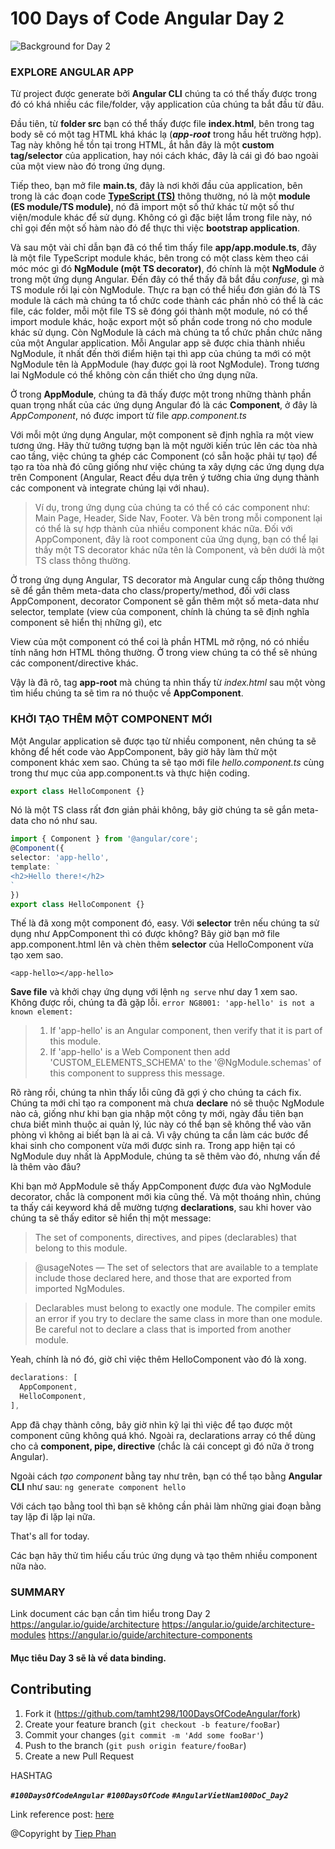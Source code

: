 # 100 Days of Code Angular Day 2
![Background for Day 2][bg-url]
### EXPLORE ANGULAR APP
Từ project được generate bởi **Angular CLI** chúng ta có thể thấy được trong đó có khá nhiều các file/folder, vậy application của chúng ta bắt đầu từ đâu.

Đầu tiên, từ **folder src** bạn có thể thấy được file **index.html**, bên trong tag body sẽ có một tag HTML khá khác lạ (**_app-root_** trong hầu hết trường hợp). Tag này không hề tồn tại trong HTML, ắt hẳn đây là một **custom tag/selector** của application, hay nói cách khác, đây là cái gì đó bao ngoài của một view nào đó trong ứng dụng.

Tiếp theo, bạn mở file **main.ts**, đây là nơi khởi đầu của application, bên trong là các đoạn code **[TypeScript (TS)][ts-url]** thông thường, nó là một **module (ES module/TS module)**, nó đã import một số thứ khác từ một số thư viện/module khác để sử dụng. Không có gì đặc biệt lắm trong file này, nó chỉ gọi đến một số hàm nào đó để thực thi việc **bootstrap application**.

Và sau một vài chỉ dẫn bạn đã có thể tìm thấy file **app/app.module.ts**, đây là một file TypeScript module khác, bên trong có một class kèm theo cái móc móc gì đó **NgModule (một TS decorator)**, đó chính là một **NgModule** ở trong một ứng dụng Angular. Đến đây có thể thấy đã bắt đầu _confuse_, gì mà TS module rồi lại còn NgModule. Thực ra bạn có thể hiểu đơn giản đó là TS module là cách mà chúng ta tổ chức code thành các phần nhỏ có thể là các file, các folder, mỗi một file TS sẽ đóng gói thành một module, nó có thể import module khác, hoặc export một số phần code trong nó cho module khác sử dụng. Còn NgModule là cách mà chúng ta tổ chức phần chức năng của một Angular application. Mỗi Angular app sẽ được chia thành nhiều NgModule, ít nhất đến thời điểm hiện tại thì app của chúng ta mới có một NgModule tên là AppModule (hay được gọi là root NgModule). Trong tương lai NgModule có thể không còn cần thiết cho ứng dụng nữa.

Ở trong **AppModule**, chúng ta đã thấy được một trong những thành phần quan trọng nhất của các ứng dụng Angular đó là các **Component**, ở đây là _AppComponent_, nó được import từ file _app.component.ts_

Với mỗi một ứng dụng Angular, một component sẽ định nghĩa ra một view tương ứng. Hãy thử tưởng tượng bạn là một người kiến trúc lên các tòa nhà cao tầng, việc chúng ta ghép các Component (có sẵn hoặc phải tự tạo) để tạo ra tòa nhà đó cũng giống như việc chúng ta xây dựng các ứng dụng dựa trên Component (Angular, React đều dựa trên ý tưởng chia ứng dụng thành các component và integrate chúng lại với nhau). 
>Ví dụ, trong ứng dụng của chúng ta có thể có các component như: Main Page, Header, Side Nav, Footer. Và bên trong mỗi component lại có thể là sự hợp thành của nhiều component khác nữa.
Đối với AppComponent, đây là root component của ứng dụng, bạn có thể lại thấy một TS decorator khác nữa tên là Component, và bên dưới là một TS class thông thường.

Ở trong ứng dụng Angular, TS decorator mà Angular cung cấp thông thường sẽ để gắn thêm meta-data cho class/property/method, đối với class AppComponent, decorator Component sẽ gắn thêm một số meta-data như selector, template (view của component, chính là chúng ta sẽ định nghĩa component sẽ hiển thị những gì), etc

View của một component có thể coi là phần HTML mở rộng, nó có nhiều tính năng hơn HTML thông thường. Ở trong view chúng ta có thể sẽ nhúng các component/directive khác.

Vậy là đã rõ, tag **app-root** mà chúng ta nhìn thấy từ _index.html_ sau một vòng tìm hiểu chúng ta sẽ tìm ra nó thuộc về **AppComponent**.

### KHỞI TẠO THÊM MỘT COMPONENT MỚI
Một Angular application sẽ được tạo từ nhiều component, nên chúng ta sẽ không để hết code vào AppComponent, bây giờ hãy làm thử một component khác xem sao.
Chúng ta sẽ tạo mới file _hello.component.ts_ cùng trong thư mục của app.component.ts và thực hiện coding.
```ts
export class HelloComponent {}
```
Nó là một TS class rất đơn giản phải không, bây giờ chúng ta sẽ gắn meta-data cho nó như sau.
```ts
import { Component } from '@angular/core';
@Component({
selector: 'app-hello',
template: `
<h2>Hello there!</h2>
`
})
export class HelloComponent {}
```
Thế là đã xong một component đó, easy.
Với **selector** trên nếu chúng ta sử dụng như AppComponent thì có được không?
Bây giờ bạn mở file app.component.html lên và chèn thêm **selector** của HelloComponent vừa tạo xem sao.
```angular2html
<app-hello></app-hello>
```
**Save file** và khởi chạy ứng dụng với lệnh `ng serve` như day 1 xem sao.
Không được rồi, chúng ta đã gặp lỗi.
`error NG8001: 'app-hello' is not a known element:`
> 1. If 'app-hello' is an Angular component, then verify that it is part of this module.
> 2. If 'app-hello' is a Web Component then add 'CUSTOM_ELEMENTS_SCHEMA' to the '@NgModule.schemas' of this component to suppress this message.

Rõ ràng rồi, chúng ta nhìn thấy lỗi cũng đã gợi ý cho chúng ta cách fix. Chúng ta mới chỉ tạo ra component mà chưa **declare** nó sẽ thuộc NgModule nào cả, giống như khi bạn gia nhập một công ty mới, ngày đầu tiên bạn chưa biết mình thuộc ai quản lý, lúc này có thể bạn sẽ không thể vào văn phòng vì không ai biết bạn là ai cả. Vì vậy chúng ta cần làm các bước để khai sinh cho component vừa mới được sinh ra.
Trong app hiện tại có NgModule duy nhất là AppModule, chúng ta sẽ thêm vào đó, nhưng vấn đề là thêm vào đâu?

Khi bạn mở AppModule sẽ thấy AppComponent được đưa vào NgModule decorator, chắc là component mới kia cũng thế. Và một thoáng nhìn, chúng ta thấy cái keyword khá dễ mường tượng **declarations**, sau khi hover vào chúng ta sẽ thấy editor sẽ hiển thị một message:
>The set of components, directives, and pipes (declarables) that belong to this module.

>@usageNotes — The set of selectors that are available to a template include those declared here, and those that are exported from imported NgModules.

>Declarables must belong to exactly one module. The compiler emits an error if you try to declare the same class in more than one module. Be careful not to declare a class that is imported from another module.

Yeah, chính là nó đó, giờ chỉ việc thêm HelloComponent vào đó là xong.
```ts
declarations: [
  AppComponent,
  HelloComponent,
],
```
App đã chạy thành công, bây giờ nhìn kỹ lại thì việc để tạo được một component cũng không quá khó. Ngoài ra, declarations array có thể dùng cho cả **component, pipe, directive** (chắc là cái concept gì đó nữa ở trong Angular).

Ngoài cách _tạo component_ bằng tay như trên, bạn có thể tạo bằng **Angular CLI** như sau:
`ng generate component hello`

Với cách tạo bằng tool thì bạn sẽ không cần phải làm những giai đoạn bằng tay lặp đi lặp lại nữa.

That's all for today.

Các bạn hãy thử tìm hiểu cấu trúc ứng dụng và tạo thêm nhiều component nữa nào.
### SUMMARY
Link document các bạn cần tìm hiểu trong Day 2
https://angular.io/guide/architecture
https://angular.io/guide/architecture-modules
https://angular.io/guide/architecture-components

#### Mục tiêu Day 3 sẽ là về data binding.

## Contributing

1. Fork it (<https://github.com/tamht298/100DaysOfCodeAngular/fork>)
2. Create your feature branch (`git checkout -b feature/fooBar`)
3. Commit your changes (`git commit -m 'Add some fooBar'`)
4. Push to the branch (`git push origin feature/fooBar`)
5. Create a new Pull Request

HASHTAG

***`#100DaysOfCodeAngular`*** ***`#100DaysOfCode`*** ***`#AngularVietNam100DoC_Day2`***

Link reference post: [here][post-url]

@Copyright by [Tiep Phan](https://www.facebook.com/pttiep)
<!-- Markdown link & img dfn's -->
[post-url]: https://www.facebook.com/groups/AngularVietnam/permalink/890671434765042/
[ts-url]: https://www.typescriptlang.org/
[bg-url]: https://github.com/tamht298/100DaysOfCodeAngular/blob/d-2/day-2/day-02.png
